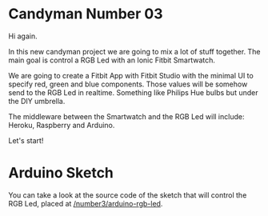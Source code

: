# Candyman Number 03

Hi again.

In this new candyman project we are going to mix a lot of stuff together. The main goal is control a RGB Led with an Ionic Fitbit Smartwatch.

We are going to create a Fitbit App with Fitbit Studio with the minimal UI to specify red, green and blue components. Those values will be somehow send to the RGB Led in realtime. Something like Philips Hue bulbs but under the DIY umbrella.

The middleware between the Smartwatch and the RGB Led will include: Heroku, Raspberry and Arduino.

Let's start!

# Arduino Sketch

You can take a look at the source code of the sketch that will control the RGB Led, placed at [/number3/arduino-rgb-led](/number3/arduino-rgb-led).

